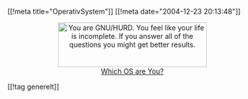 [[!meta  title="OperativSystem"]]
[[!meta  date="2004-12-23 20:13:48"]]
<div align="center"><a href="http://bbspot.com/News/2003/01/os_quiz.php"><img src="http://www.bbspot.com/Images/News_Features/2003/01/os_quiz/gnu_hurd.jpg" width="300" height="90" border="0" alt="You are GNU/HURD.  You feel like your life is incomplete.  If you answer all of the questions you might get better results."  /><br  />Which OS are You?</a></div>

[[!tag  generelt]]